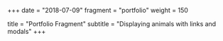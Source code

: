 +++
date = "2018-07-09"
fragment = "portfolio"
weight = 150

title = "Portfolio Fragment"
subtitle = "Displaying animals with links and modals"
+++
